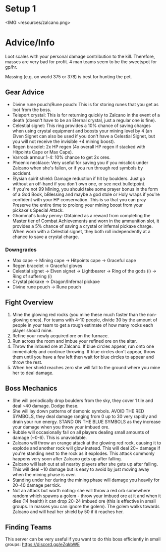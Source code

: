 # Setup 1
<IMG ~resources/zalcano.png>

# Advice/Info
Loot scales with your personal damage contribution to the kill. Therefore, masses are very bad for profit. 4 man teams seem to be the sweetspot for gp/hr.

Massing (e.g. on world 375 or 378) is best for hunting the pet.

## Gear Advice
- Divine rune pouch/Rune pouch: This is for storing runes that you get as loot from the boss.
- Teleport crystal: This is for returning quickly to Zalcano in the event of a death (doesn't have to be an Eternal crystal, just a regular one is fine).
- Celestial signet: This ring provides a 10% chance of saving charges when using crystal equipment and boosts your mining level by 4 (an Elven Signet can also be used if you don't have a Celestial Signet, but you will not receive the invisible +4 mining boost).
- Regen bracelet: 2x HP regen (4x overall HP regen if stacked with Hitpoints Cape or Max Cape).
- Varrock armour 1-4: 10% chance to get 2x ores.
- Phoenix necklace: Very useful for saving you if you misclick under Zalcano when she's fallen, or if you run through red symbols by accident.
- Elysian spirit shield: Damage reduction if hit by boulders. Just go without an off-hand if you don't own one, or see next bulletpoint.
- If you're not 99 Mining, you should take some prayer bonus in the form of a God Book, bBlessing and maybe a god stole or Holy wraps if you're confident with your HP conservation. This is so that you can pray Preserve the entire time to prolong your mining boost from your pickaxe's Special Attack.
- Ghommal's lucky penny: Obtained as a reward from completing the Master tier of Combat Achievements and worn in the ammunition slot, it provides a 5% chance of saving a crystal or infernal pickaxe charge. When worn with a Celestial signet, they both roll independently at a chance to save a crystal charge.

### Downgrades
- Max cape → Mining cape → Hitpoints cape → Graceful cape
- Regen bracelet → Graceful gloves
- Celestial signet → Elven signet → Lightbearer → Ring of the gods (i) → Ring of suffering (i)
- Crystal pickaxe → Dragon/Infernal pickaxe
- Divine rune pouch → Rune pouch

## Fight Overview
1. Mine the glowing red rocks (you mine these much faster than the non-glowing ones). For teams with 4-10 people, divide 30 by the amount of people in your team to get a rough estimate of how many rocks each player should mine.
2. Refine your newly acquired ore on the furnace.
3. Run across the room and imbue your refined ore on the altar.
4. Throw the imbued ore at Zalcano. If blue circles appear, run onto one immediately and continue throwing. If blue circles don't appear, throw them until you have a few left then wait for blue circles to appear and throw the rest.
5. When her shield reaches zero she will fall to the ground where you mine her to deal damage.

## Boss Mechanics
- She will periodically drop boulders from the sky, they cover 1 tile and deal ~40 damage. Dodge these.
- She will lay down patterns of demonic symbols. AVOID THE RED SYMBOLS, they deal damage ranging from 0 up to 30 very rapidly and drain your run energy. STAND ON THE BLUE SYMBOLS as they increase your damage when you throw your imbued ore.
- Rubble will occasionally fall on all players dealing small amounts of damage (~0-6). This is unavoidable. 
- Zalcano will throw an orange attack at the glowing red rock, causing it to explode and another rock will glow instead. This will deal 20+ damage if you're standing next to the rock as it explodes. This attack commonly happens very soon after Zalcano gets up after falling.
- Zalcano will lash out at all nearby players after she gets up after falling. This will deal ~10 damage but is easy to avoid by just moving away when the mining phase is over.
- Standing under her during the mining phase will damage you heavily for 20-40 damage per tick.
- Not an attack but worth noting: she will throw a red orb somewhere random which spawns a golem - throw your imbued ore at it and when it dies (14 health) it can drop 20-24 imbued ore (this is effective in small groups. In masses you can ignore the golem). The golem walks towards Zalcano and will heal her shield by 50 if it reaches her.

## Finding Teams
This server can be very useful if you want to do this boss efficiently in small groups: https://discord.gg/eZqkbWE
